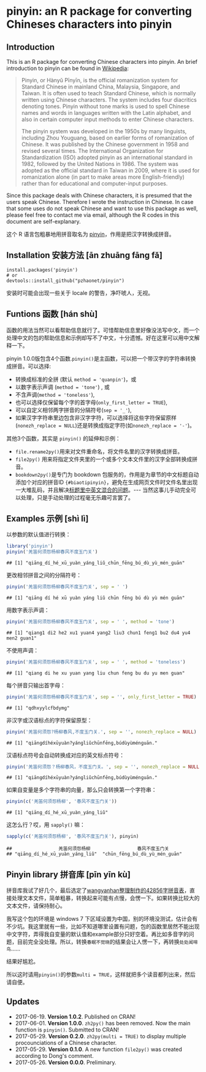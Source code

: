 # pinyin: an R package for converting Chineses characters into pinyin 

## Introduction

This is an R package for converting Chinese characters into pinyin. An brief introduction to pinyin can be found in [Wikipedia](https://en.wikipedia.org/wiki/Pinyin):

> Pinyin, or Hànyǔ Pīnyīn, is the official romanization system for Standard Chinese in mainland China, Malaysia, Singapore, and Taiwan. It is often used to teach Standard Chinese, which is normally written using Chinese characters. The system includes four diacritics denoting tones. Pinyin without tone marks is used to spell Chinese names and words in languages written with the Latin alphabet, and also in certain computer input methods to enter Chinese characters.
>
> The pinyin system was developed in the 1950s by many linguists, including Zhou Youguang, based on earlier forms of romanization of Chinese. It was published by the Chinese government in 1958 and revised several times. The International Organization for Standardization (ISO) adopted pinyin as an international standard in 1982, followed by the United Nations in 1986. The system was adopted as the official standard in Taiwan in 2009, where it is used for romanization alone (in part to make areas more English-friendly) rather than for educational and computer-input purposes.

Since this package deals with Chinese characters, it is presumed that the users speak Chinese. Therefore I wrote the instruction in Chinese. In case that some uses do not speak Chinese and want to use this package as well, please feel free to contact me via email, although the R codes in this document are self-explanary. 


这个 R 语言包粗暴地用拼音取名为 [pinyin](https://github.com/pzhaonet/pinyin/)，作用是把汉字转换成拼音。

## Installation 安装方法 [ān zhuānɡ fānɡ fǎ]

```{r, eval=FALSE}
install.packages('pinyin')
# or
devtools::install_github("pzhaonet/pinyin")
```

安装时可能会出现一些关于 locale 的警告，净吓唬人，无视。

## Funtions 函数 [hán shù]

函数的用法当然可以看帮助信息就行了。可惜帮助信息里好像没法写中文，而一个处理中文的包的帮助信息和示例却写不了中文，十分遗憾。好在这里可以用中文解释一下。

pinyin 1.0.0版包含4个函数.`pinyin()`是主函数，可以把一个带汉字的字符串转换成拼音。可以选择:

-   转换成标准的全拼 (默认 `method = 'quanpin'`)，或
-   以数字表示声调 (`method = 'tone'`) , 或
-   不含声调(`method = 'toneless'`),
-   也可以选择仅保留每个字的首字母(`only_first_letter = TRUE`),
-   可以自定义相邻两字拼音的分隔符号(`sep = '_'`),
-   如果汉字字符串里边包含非汉字字符，可以选择将这些字符保留原样(`nonezh_replace = NULL`)还是转换成指定字符(如`nonezh_replace = '-'`)。

其他3个函数，其实是 `pinyin()` 的延伸和示例：

- `file.rename2py()`用来对文件重命名，将文件名里的汉字转换成拼音。
- `file2py()` 用来将指定文件夹里的一个或多个文本文件里的汉字全部转换成拼音。 
- `bookdown2py()`是专门为 bookdown 包服务的，作用是为章节的中文标题自动添加个对应的拼音ID `{#biaotipinyin}`，避免在生成网页文件时文件名里出现一大堆乱码，并且解决[标题里中英文混合的问题](https://disqus.com/home/discussion/yihui/_yihui_xie_679/#comment-3175332429)。--- 当然这事儿手动完全可以处理，只是手动处理的过程毫无乐趣可言罢了。

## Examples 示例 [shì lì]

以参数的默认值进行转换：

``` r
library('pinyin')
pinyin('羌笛何须怨杨柳春风不度玉门关')
```

    ## [1] "qiānɡ_dí_hé_xū_yuàn_yánɡ_liǔ_chūn_fēnɡ_bú_dù_yù_mén_ɡuān"

更改相邻拼音之间的分隔符号：

``` r
pinyin('羌笛何须怨杨柳春风不度玉门关', sep = ' ')
```

    ## [1] "qiānɡ dí hé xū yuàn yánɡ liǔ chūn fēnɡ bú dù yù mén ɡuān"

用数字表示声调：

``` r
pinyin('羌笛何须怨杨柳春风不度玉门关', sep = ' ', method = 'tone')
```

    ## [1] "qiang1 di2 he2 xu1 yuan4 yang2 liu3 chun1 feng1 bu2 du4 yu4 men2 guan1"

不使用声调：

``` r
pinyin('羌笛何须怨杨柳春风不度玉门关', sep = ' ', method = 'toneless')
```

    ## [1] "qiang di he xu yuan yang liu chun feng bu du yu men guan"

每个拼音只输出首字母：

``` r
pinyin('羌笛何须怨杨柳春风不度玉门关', sep = '', only_first_letter = TRUE)
```

    ## [1] "qdhxyylcfbdymɡ"

非汉字或汉语标点的字符保留原型：

``` r
pinyin('羌笛何须怨?杨柳春风,不度玉门关.', sep = '', nonezh_replace = NULL)
```

    ## [1] "qiānɡdíhéxūyuàn?yánɡliǔchūnfēnɡ,búdùyùménɡuān."


汉语标点符号会自动转换成对应的英文标点符号：

``` r
pinyin('羌笛何须怨？杨柳春风，不度玉门关。', sep = '', nonezh_replace = NULL)
```

    ## [1] "qiānɡdíhéxūyuàn?yánɡliǔchūnfēnɡ,búdùyùménɡuān."

如果自变量是多个字符串的向量，那么只会转换第一个字符串：

``` r
pinyin(c('羌笛何须怨杨柳', '春风不度玉门关'))
```

    ## [1] "qiānɡ_dí_hé_xū_yuàn_yánɡ_liǔ"

这怎么行？哎，用 `sapply()` 嘛：

``` r
sapply(c('羌笛何须怨杨柳', '春风不度玉门关'), pinyin)
```

    ##                 羌笛何须怨杨柳                 春风不度玉门关 
    ## "qiānɡ_dí_hé_xū_yuàn_yánɡ_liǔ"  "chūn_fēnɡ_bú_dù_yù_mén_ɡuān"

## Pinyin library 拼音库 [pīn yīn kù]

拼音库我试了好几个，最后选定了[wangyanhan整理制作的42856字拼音表](http://bbs.unispim.com/forum.php?mod=viewthread&tid=31644)，直接处理文本文件，简单粗暴，转换起来可能有点慢，会愣一下。如果转换比较大的文本文件，请保持耐心。


我写这个包的环境是 windows 7 下区域设置为中国，别的环境没测试，估计会有不少坑。我这里就有一些，比如不知道哪里设置有问题，包的函数里居然不能出现中文字符，弄得我自变量的默认值和example部分只好空着。再比如多音字的问题，目前完全没处理。所以，转换`春眠不觉晓`的结果会让人愣一下，再转换`处处闻啼鸟`……

结果好尴尬。

所以这时请用`pinyin()`的参数`multi = TRUE`，这样就把多个读音都列出来，然后请自便。

## Updates

- 2017-06-19. **Version 1.0.2**. Published on CRAN!
- 2017-06-01. **Version 1.0.0**. `zh2py()` has been removed. Now the main function is `pinyin()`. Submitted to CRAN!
- 2017-05-29. **Version 0.2.0**. `zh2py(multi = TRUE)` to display multiple procounciations of a Chinese character.
- 2017-05-29. **Version 0.1.0**. A new function `file2py()` was created according to Dong's comment. 
- 2017-05-26. **Version 0.0.0**. Preliminary.
